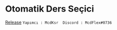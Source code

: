 # Otomatik Ders Seçici
 [Release](https://github.com/IchBinMcd/OtoOdevSecici/releases/tag/S%C3%BCr%C3%BCmler)
`Yapımcı : McdKsr 
 Discord : McdFlex#0736
`
